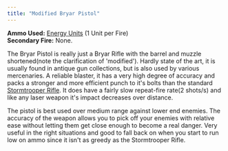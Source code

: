 ```yaml
---
title: "Modified Bryar Pistol"
---
```


**Ammo Used:** [Energy Units](/database/items/energy-units) (1 Unit per Fire)<br />
**Secondary Fire:** None.

The Bryar Pistol is really just a Bryar Rifle with the barrel and muzzle shortened(note the clarification of 'modified'). Hardly state of the art, it is usually found in antique gun collections, but is also used by various mercenaries. A reliable blaster, it has a very high degree of accuracy and packs a stronger and more efficient punch to it's bolts than the standard [Stormtrooper Rifle](/database/weapons/stormtrooper-rifle). It does have a fairly slow repeat-fire rate(2 shots/s) and like any laser weapon it's impact decreases over distance.

The pistol is best used over medium range against lower end enemies. The accuracy of the weapon allows you to pick off your enemies with relative ease without letting them get close enough to become a real danger. Very useful in the right situations and good to fall back on when you start to run low on ammo since it isn't as greedy as the Stormtrooper Rifle.
